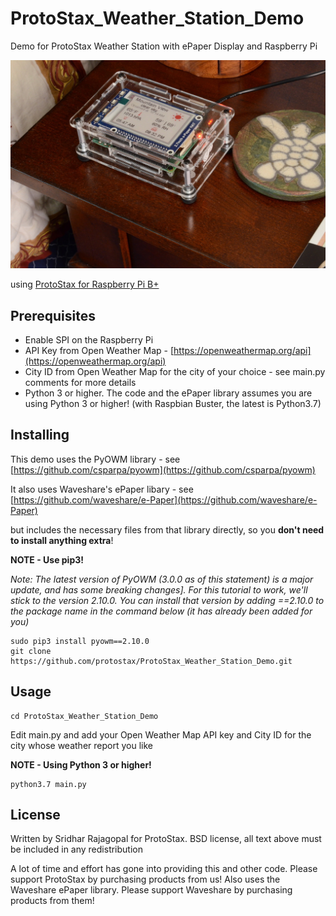 # ProtoStax_Weather_Station_Demo
Demo for ProtoStax Weather Station with ePaper Display and Raspberry Pi

![ProtoStax Weather Station Demo](ProtoStax_Weather_Station_Demo.jpg)

using [ProtoStax for Raspberry Pi B+](https://www.protostax.com/products/protostax-for-raspberry-pi-b)

## Prerequisites

* Enable SPI on the Raspberry Pi
* API Key from Open Weather Map  - [https://openweathermap.org/api](https://openweathermap.org/api)
* City ID from Open Weather Map for the city of your choice - see
main.py comments for more details
* Python 3 or higher. The code and the ePaper library assumes you are
  using Python 3 or higher! (with Raspbian Buster, the latest is
  Python3.7) 

## Installing

This demo uses the PyOWM library - see
[https://github.com/csparpa/pyowm](https://github.com/csparpa/pyowm)

It also uses Waveshare's ePaper libary - see
[https://github.com/waveshare/e-Paper](https://github.com/waveshare/e-Paper)

but includes the necessary files from that library directly, so you
**don't need to install anything extra**!

**NOTE - Use pip3!**

*Note: The latest version of PyOWM (3.0.0 as of this statement) is a major update, and has some breaking changes]. For this tutorial to work, we'll stick to the version 2.10.0. You can install that version by adding ==2.10.0 to the package name in the command below (it has already been added for you)*

```
sudo pip3 install pyowm==2.10.0
git clone https://github.com/protostax/ProtoStax_Weather_Station_Demo.git
```

## Usage

```
cd ProtoStax_Weather_Station_Demo
```

Edit main.py and add your Open Weather Map API key and City ID for the
city whose weather report you like

**NOTE - Using Python 3 or higher!**

```
python3.7 main.py
```

## License

Written by Sridhar Rajagopal for ProtoStax. BSD license, all text above must be included in any redistribution

A lot of time and effort has gone into providing this and other code. Please support ProtoStax by purchasing products from us!
Also uses the Waveshare ePaper library. Please support Waveshare by purchasing products from them!


